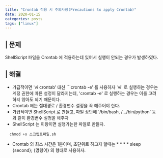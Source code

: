 ```yaml
---
title: "Crontab 적용 시 주의사항(Precautions to apply Crontab)"
date: 2020-01-15
categories: posts
tags: ["linux"]
---
```


## | 문제
ShellScript 파일을 Crontab 에 적용하는데 있어서 실행이 안되는 경우가 발생하였다.

## | 해결
- 가급적이면 'vi crontab' 대신 ```crontab -e' 를 사용하자 'vi' 로 실행하는 경우는 계정 권한에 따른 설정이 달라지는데, 'crontab -e' 로 실행하는 경우는 이를 고려하지 않아도 되기 때문이다.
- Crontab 에는 절대경로 / 환경변수 설정을 꼭 해주어야 한다.
- 가급적이면 ShellScript 로 만들고, 파일 상단에 '/bin/bash, /.../bin/python' 등과 같이 환경변수 설정을 해주자
- ShellScript 는 이왕이면 실행가는한 파일로 만들자. 
```shell 
  chmod +x 스크립트파일.sh
```
- Crontab 의 최소 시간은 1분이며, 초단위로 하고자 할때는 * * * * sleep {second}; {명령어} 의 형태로 사용하자.